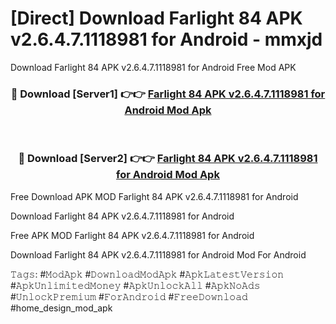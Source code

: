 # [Direct] Download Farlight 84 APK v2.6.4.7.1118981 for Android - mmxjd
Download Farlight 84 APK v2.6.4.7.1118981 for Android Free Mod APK

<div align="center">
<h3>🔴 Download [Server1] 👉👉 <a href="https://apk-comot.site?title=Farlight_84_APK_v2.6.4.7.1118981_for_Android">Farlight 84 APK v2.6.4.7.1118981 for Android Mod Apk</a></h3><br>

<h3>🔴 Download [Server2] 👉👉 <a href="https://apk-comot.site?title=Farlight_84_APK_v2.6.4.7.1118981_for_Android">Farlight 84 APK v2.6.4.7.1118981 for Android Mod Apk</a></h3>
</div>


Free Download APK MOD Farlight 84 APK v2.6.4.7.1118981 for Android

Download Farlight 84 APK v2.6.4.7.1118981 for Android 

Free APK MOD Farlight 84 APK v2.6.4.7.1118981 for Android 

Download Farlight 84 APK v2.6.4.7.1118981 for Android Mod For Android

𝚃𝚊𝚐𝚜: #𝙼𝚘𝚍𝙰𝚙𝚔 #𝙳𝚘𝚠𝚗𝚕𝚘𝚊𝚍𝙼𝚘𝚍𝙰𝚙𝚔 #𝙰𝚙𝚔𝙻𝚊𝚝𝚎𝚜𝚝𝚅𝚎𝚛𝚜𝚒𝚘𝚗 #𝙰𝚙𝚔𝚄𝚗𝚕𝚒𝚖𝚒𝚝𝚎𝚍𝙼𝚘𝚗𝚎𝚢 #𝙰𝚙𝚔𝚄𝚗𝚕𝚘𝚌𝚔𝙰𝚕𝚕 #𝙰𝚙𝚔𝙽𝚘𝙰𝚍𝚜 #𝚄𝚗𝚕𝚘𝚌𝚔𝙿𝚛𝚎𝚖𝚒𝚞𝚖 #𝙵𝚘𝚛𝙰𝚗𝚍𝚛𝚘𝚒𝚍 #𝙵𝚛𝚎𝚎𝙳𝚘𝚠𝚗𝚕𝚘𝚊𝚍 #home_design_mod_apk